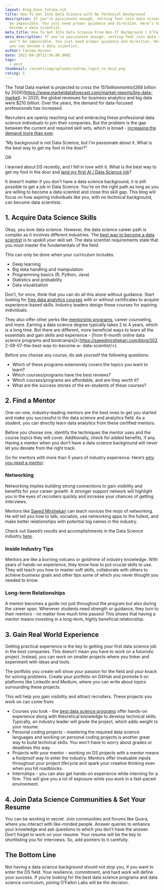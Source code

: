 ```yaml
---
layout: blog_base_fatima.njk
title: How To Get Into Data Science with No Technical Background
description: If you’re passionate enough, setting foot into data science won’t
  be impossible. You just need proper guidance and direction. Here’s how you can
  become a data scientist.
meta_title: How To Get Into Data Science From Non-IT Background | O’Fallon Labs
meta_description: If you’re passionate enough, setting foot into data science
  won’t be impossible. You just need proper guidance and direction. Here’s how
  you can become a data scientist.
author: Fatima Haroon
date: 2022-09-28T12:56:00.000Z
tags:
  - post
thumbnail: /assets/img/uploads/undraw_login_re_4vu2.png
rating: 5
---
```

The Total Data market is projected to cross the $157 billion mark to [$268 billion by 2026](https://www.marketdataforecast.com/market-reports/big-data-market)[](https://go.451research.com/2018-04-Total-Data-market-projected-146bn-by-2022.html). In 2020, the global revenues for business analytics and big data were $210 billion. Over the years, the demand for data-focused professionals has increased. 

Recruiters are openly reaching out and embracing these professional data science individuals to join their companies. But the problem is the gap between the current and required skill sets, which is broad - [increasing the demand more than ever](https://saeedmirshekari.com/blog/2022-07-15-top-10-most-in-demand-skills-for-data-scientists-in-2022/).

“My background is not Data Science, but I'm passionate about it. What is the best way to get my foot in the door?”

OR

I learned about DS recently, and I fell in love with it. What is the best way to get my foot in the door and [land my first AI / Data Science job](https://saeedmirshekari.com/blog/how-to-get-your-first-data-science-job-without-any-job-experience-the-ultimate-solution/)?

It doesn’t matter if you don’t have a data science background, it is still possible to get a job in Data Science. You're on the right path as long as you are willing to become a data scientist and close this skill gap. This blog will focus on how aspiring individuals like you, with no technical background, can become data scientists.

<h2>1. Acquire Data Science Skills </h2>

Okay, you love data science. However, the data science career path is complex as it involves different industries. The [best way to become a data scientist](https://saeedmirshekari.com/blog/2022-09-07-the-best-way-to-become-a-data-scientist/) is to upskill your skill set. The data scientist requirements state that you must master the fundamentals of the field. 

This can only be done when your curriculum includes:

* Deep learning
* Big data handling and manipulation
* Programming basics (R, Python, Java)
* Statistics and probability
* Data visualization

Don’t, for once, think that you can do all this alone without guidance. Start looking for [free data analytics courses](https://saeedmirshekari.com/ecourse-bdsf/) with or without certificates to acquire experience-based skills. Industry leaders design these courses for aspiring individuals. 

They also offer other perks like [mentorship programs](https://saeedmirshekari.com/coaching-plan), career counseling, and more. Earning a data science degree typically takes 2 to 4 years, which is a long time. But there are different, more beneficial ways to learn all the essentials and gain skills and experience - \[from 6-month online data science programs and bootcamps](<https://saeedmirshekari.com/blog/202
2-09-07-the-best-way-to-become-a-
data-scientist/>).  

Before you choose any course, do ask yourself the following questions:

* Which of these programs extensively covers the topics you want to learn? 
* Which courses/programs have the best reviews?
* Which courses/programs are affordable, and are they worth it?
* What are the success stories of the ex-students of these courses?

<h2>2. Find a Mentor</h2>

One-on-one, industry-leading mentors are the best ones to get you started and make you successful in the data science and analytics field. As a student, you can directly learn data analytics from these certified mentors. 

Before you choose one, identify the techniques the mentor uses and the course topics they will cover. Additionally, check for added benefits, if any. Having a mentor when you don’t have a data science background will never let you deviate from the right track. 

Go for mentors with more than 5 years of industry experience. Here’s [why you need a mentor](https://saeedmirshekari.com/blog/2022-08-15-why-you-need-a-data-science-career-mentor/):

<h3>Networking</h3>

Networking implies building strong connections to gain visibility and benefits for your career growth. A stronger support network will highlight you in the eyes of recruiters quickly and increase your chances of getting interviews. 

Mentors like [Saeed Mirshekari](https://saeedmirshekari.com/team/) can teach novices the mojo of networking. He will tell you how to talk, socialize, use networking apps to the fullest, and make better relationships with potential big names in the industry. 

Check out Saeed’s results and accomplishments in the Data Science industry [here](https://saeedmirshekari.com/results/).

<h3>Inside Industry Tips</h3>

Mentors are like a burning volcano or goldmine of industry knowledge. With years of hands-on experience, they know how to put crucial skills to use. They will teach you how to master soft skills, collaborate with others to achieve business goals and other tips some of which you never thought you needed to know. 

<h3>Long-term Relationships</h3>

A mentor becomes a guide not just throughout the program but also during the career span. Whenever students need strength or guidance, they turn to their mentors - no matter how much time passes! This shows that having a mentor means investing in a long-term, highly beneficial relationship. 

<h2>3. Gain Real World Experience</h2>

Getting practical experience is the key to getting your first data science job in the best companies. This doesn’t mean you have to work on a futuristic project. Instead, you can work on smaller projects where you tinker and experiment with ideas and tools. 

The portfolio you create will show your passion for the field and your knack for solving problems. Create your portfolio on GitHub and promote it on platforms like LinkedIn and Medium, where you can write about topics surrounding these projects. 

This will help you gain visibility and attract recruiters. These projects you work on can come from:

* Courses you took - the [best data science programs](https://saeedmirshekari.com/services) offer hands-on experience along with theoretical knowledge to develop technical skills. Typically, an industry leader will grade the project, which adds weight to your resume. 
* Personal coding projects - mastering the required data science languages and working on personal coding projects is another great way to build technical skills. You won’t have to worry about grades or deadlines this way. 
* Projects with your mentor - working on DS projects with a mentor means a foolproof way to enter the industry. Mentors offer invaluable inputs throughout your project lifecycle and spark your creative thinking even when you hit roadblocks. 
* Internships - you can also get hands-on experience while interning for a firm. This will give you a lot of exposure while you work in a fast-paced environment. 

<h2>4. Join Data Science Communities & Set Your Resume</h2>

You can be working in secret. Join communities and forums like Quora, where you interact with like-minded people. Answer queries to enhance your knowledge and ask questions to which you don’t have the answer. Don’t forget to work on your resume. Your resume will be the key to shortlisting you for interviews. So, add pointers to it carefully. 

<h2>The Bottom Line</h2>

Not having a data science background should not stop you, if you want to enter the DS field. Your resilience, commitment, and hard work will define your success. If you’re looking for the best data science programs and data science curriculum, joining O’Fallon Labs will be the decision.